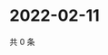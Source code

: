 # 2022-02-11

共 0 条

<!-- BEGIN WEIBO -->
<!-- 最后更新时间 Fri Feb 11 2022 10:01:39 GMT+0800 (China Standard Time) -->

<!-- END WEIBO -->
